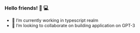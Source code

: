 ### Hello friends! 👋 💻

<!--
**yanarp/yanarp** is a ✨ _special_ ✨ repository because its `README.md` (this file) appears on your GitHub profile. -->

- 🔭 I’m currently working in typescript realm
- 👯 I’m looking to collaborate on building application on GPT-3
